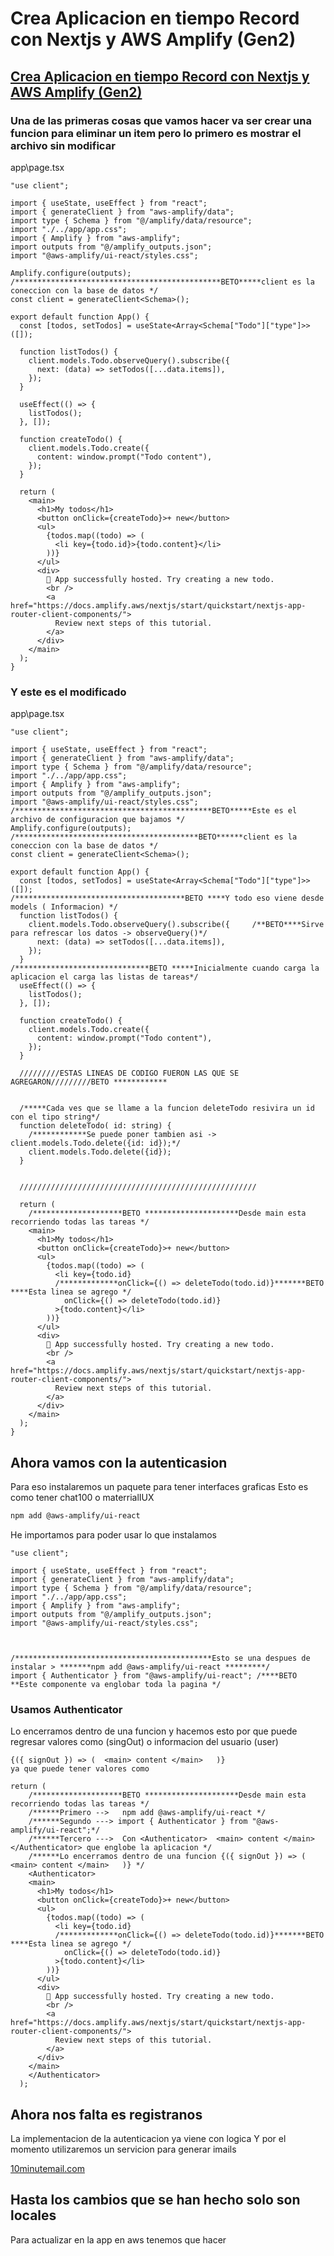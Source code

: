# Crea Aplicacion en tiempo Record con Nextjs y AWS Amplify (Gen2)

## [Crea Aplicacion en tiempo Record con Nextjs y AWS Amplify (Gen2)](https://www.youtube.com/watch?v=EJjiK16Lw_8&t=1172s)

### Una de las primeras cosas que vamos hacer va ser crear una funcion para eliminar un item pero lo primero es mostrar el archivo sin modificar

app\page.tsx

```tsx
"use client";

import { useState, useEffect } from "react";
import { generateClient } from "aws-amplify/data";
import type { Schema } from "@/amplify/data/resource";
import "./../app/app.css";
import { Amplify } from "aws-amplify";
import outputs from "@/amplify_outputs.json";
import "@aws-amplify/ui-react/styles.css";

Amplify.configure(outputs);
/**********************************************BETO*****client es la coneccion con la base de datos */ 
const client = generateClient<Schema>();

export default function App() {
  const [todos, setTodos] = useState<Array<Schema["Todo"]["type"]>>([]);

  function listTodos() {
    client.models.Todo.observeQuery().subscribe({
      next: (data) => setTodos([...data.items]),
    });
  }

  useEffect(() => {
    listTodos();
  }, []);

  function createTodo() {
    client.models.Todo.create({
      content: window.prompt("Todo content"),
    });
  }

  return (
    <main>
      <h1>My todos</h1>
      <button onClick={createTodo}>+ new</button>
      <ul>
        {todos.map((todo) => (
          <li key={todo.id}>{todo.content}</li>
        ))}
      </ul>
      <div>
        🥳 App successfully hosted. Try creating a new todo.
        <br />
        <a href="https://docs.amplify.aws/nextjs/start/quickstart/nextjs-app-router-client-components/">
          Review next steps of this tutorial.
        </a>
      </div>
    </main>
  );
}
```

### Y este es el modificado

app\page.tsx

```tsx
"use client";

import { useState, useEffect } from "react";
import { generateClient } from "aws-amplify/data";
import type { Schema } from "@/amplify/data/resource";
import "./../app/app.css";
import { Amplify } from "aws-amplify";
import outputs from "@/amplify_outputs.json";
import "@aws-amplify/ui-react/styles.css";
/********************************************BETO*****Este es el archivo de configuracion que bajamos */
Amplify.configure(outputs);
/*****************************************BETO******client es la coneccion con la base de datos */ 
const client = generateClient<Schema>();

export default function App() {
  const [todos, setTodos] = useState<Array<Schema["Todo"]["type"]>>([]);
/**************************************BETO ****Y todo eso viene desde models ( Informacion) */
  function listTodos() {
    client.models.Todo.observeQuery().subscribe({     /**BETO****Sirve para refrescar los datos -> observeQuery()*/
      next: (data) => setTodos([...data.items]),
    });
  }
/******************************BETO *****Inicialmente cuando carga la aplicacion el carga las listas de tareas*/
  useEffect(() => {
    listTodos();
  }, []);

  function createTodo() {
    client.models.Todo.create({
      content: window.prompt("Todo content"),
    });
  }

  /////////ESTAS LINEAS DE CODIGO FUERON LAS QUE SE AGREGARON/////////BETO ************


  /*****Cada ves que se llame a la funcion deleteTodo resivira un id con el tipo string*/
  function deleteTodo( id: string) {
    /************Se puede poner tambien asi -> client.models.Todo.delete({id: id});*/
    client.models.Todo.delete({id});
  }


  /////////////////////////////////////////////////////

  return (
    /********************BETO *********************Desde main esta recorriendo todas las tareas */
    <main>
      <h1>My todos</h1>
      <button onClick={createTodo}>+ new</button>
      <ul>
        {todos.map((todo) => (
          <li key={todo.id}
          /*************onClick={() => deleteTodo(todo.id)}*******BETO ****Esta linea se agrego */
            onClick={() => deleteTodo(todo.id)}
          >{todo.content}</li>
        ))}
      </ul>
      <div>
        🥳 App successfully hosted. Try creating a new todo.
        <br />
        <a href="https://docs.amplify.aws/nextjs/start/quickstart/nextjs-app-router-client-components/">
          Review next steps of this tutorial.
        </a>
      </div>
    </main>
  );
}
```

## Ahora vamos con la autenticasion

Para eso instalaremos un paquete para tener interfaces graficas
Esto es como tener chat100 o materrialIUX

```bash
npm add @aws-amplify/ui-react
```

He importamos para poder usar lo que instalamos

```tsx
"use client";

import { useState, useEffect } from "react";
import { generateClient } from "aws-amplify/data";
import type { Schema } from "@/amplify/data/resource";
import "./../app/app.css";
import { Amplify } from "aws-amplify";
import outputs from "@/amplify_outputs.json";
import "@aws-amplify/ui-react/styles.css";  



/********************************************Esto se una despues de instalar > *******npm add @aws-amplify/ui-react *********/
import { Authenticator } from "@aws-amplify/ui-react"; /****BETO **Este componente va englobar toda la pagina */
```

### Usamos Authenticator

Lo encerramos dentro de una funcion y hacemos esto por que puede regresar valores como
(singOut) o informacion del usuario (user)

```tsx
{({ signOut }) => (  <main> content </main>   )} 
ya que puede tener valores como 
```

```tsx
return (
    /********************BETO *********************Desde main esta recorriendo todas las tareas */
    /******Primero -->   npm add @aws-amplify/ui-react */
    /******Segundo ---> import { Authenticator } from "@aws-amplify/ui-react";*/
    /******Tercero --->  Con <Authenticator>  <main> content </main> </Authenticator> que englobe la aplicacion */
    /******Lo encerramos dentro de una funcion {({ signOut }) => (  <main> content </main>   )} */
    <Authenticator>
    <main>
      <h1>My todos</h1>
      <button onClick={createTodo}>+ new</button>
      <ul>
        {todos.map((todo) => (
          <li key={todo.id}
          /*************onClick={() => deleteTodo(todo.id)}*******BETO ****Esta linea se agrego */
            onClick={() => deleteTodo(todo.id)}
          >{todo.content}</li>
        ))}
      </ul>
      <div>
        🥳 App successfully hosted. Try creating a new todo.
        <br />
        <a href="https://docs.amplify.aws/nextjs/start/quickstart/nextjs-app-router-client-components/">
          Review next steps of this tutorial.
        </a>
      </div>
    </main>
    </Authenticator>
  );
```

## Ahora nos falta es registranos

La implementacion de la autenticacion ya viene con logica
Y por el momento utilizaremos un servicion para generar imails

[10minutemail.com](https://10minutemail.com/)

## Hasta los cambios que se han hecho solo son locales

Para actualizar en la app en aws tenemos que hacer 

```bash

```
